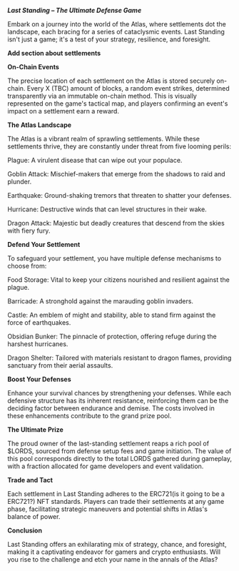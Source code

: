 ***Last Standing – The Ultimate Defense Game***

Embark on a journey into the world of the Atlas, where settlements dot the landscape, each bracing for a series of cataclysmic events. Last Standing isn't just a game; it's a test of your strategy, resilience, and foresight.

**Add section about settlements**

**On-Chain Events**

The precise location of each settlement on the Atlas is stored securely on-chain. Every X (TBC) amount of blocks, a random event strikes, determined transparently via an immutable on-chain method. This is visually represented on the game's tactical map, and players confirming an event's impact on a settlement earn a reward.

**The Atlas Landscape**

The Atlas is a vibrant realm of sprawling settlements. While these settlements thrive, they are constantly under threat from five looming perils:

Plague: A virulent disease that can wipe out your populace.

Goblin Attack: Mischief-makers that emerge from the shadows to raid and plunder.

Earthquake: Ground-shaking tremors that threaten to shatter your defenses.

Hurricane: Destructive winds that can level structures in their wake.

Dragon Attack: Majestic but deadly creatures that descend from the skies with fiery fury.

**Defend Your Settlement**

To safeguard your settlement, you have multiple defense mechanisms to choose from:

Food Storage: Vital to keep your citizens nourished and resilient against the plague.

Barricade: A stronghold against the marauding goblin invaders.

Castle: An emblem of might and stability, able to stand firm against the force of earthquakes.

Obsidian Bunker: The pinnacle of protection, offering refuge during the harshest hurricanes.

Dragon Shelter: Tailored with materials resistant to dragon flames, providing sanctuary from their aerial assaults.

**Boost Your Defenses**

Enhance your survival chances by strengthening your defenses. While each defensive structure has its inherent resistance, reinforcing them can be the deciding factor between endurance and demise. The costs involved in these enhancements contribute to the grand prize pool.

**The Ultimate Prize**

The proud owner of the last-standing settlement reaps a rich pool of $LORDS, sourced from defense setup fees and game initiation. The value of this pool corresponds directly to the total LORDS gathered during gameplay, with a fraction allocated for game developers and event validation.

**Trade and Tact**

Each settlement in Last Standing adheres to the ERC721(is it going to be a ERC721?) NFT standards. Players can trade their settlements at any game phase, facilitating strategic maneuvers and potential shifts in Atlas's balance of power.

**Conclusion**

Last Standing offers an exhilarating mix of strategy, chance, and foresight, making it a captivating endeavor for gamers and crypto enthusiasts. Will you rise to the challenge and etch your name in the annals of the Atlas?
